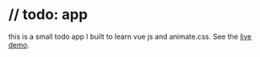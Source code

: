 # // todo: app



this is a small todo app I built to learn vue js and animate.css. See the [live demo](https://vuefb-todo.netlify.app).
